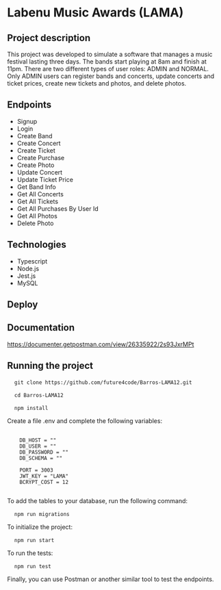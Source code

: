 # Labenu Music Awards (LAMA)

## Project description
This project was developed to simulate a software that manages a music festival lasting three days. The bands start playing at 8am and finish at 11pm. There are two different types of user roles: ADMIN and NORMAL. Only ADMIN users can register bands and concerts, update concerts and ticket prices, create new tickets and photos, and delete photos.

## Endpoints
- Signup
- Login
- Create Band
- Create Concert
- Create Ticket
- Create Purchase
- Create Photo
- Update Concert
- Update Ticket Price
- Get Band Info
- Get All Concerts
- Get All Tickets
- Get All Purchases By User Id
- Get All Photos
- Delete Photo

## Technologies
- Typescript
- Node.js
- Jest.js
- MySQL

## Deploy

## Documentation
https://documenter.getpostman.com/view/26335922/2s93JxrMPt

## Running the project
<pre>
  <code>git clone https://github.com/future4code/Barros-LAMA12.git</code>
</pre>

<pre>
  <code>cd Barros-LAMA12</code>
</pre>

<pre>
  <code>npm install</code>
</pre>

Create a file .env and complete the following variables:
<pre>
  <code>
    DB_HOST = ""
    DB_USER = ""
    DB_PASSWORD = ""
    DB_SCHEMA = ""

    PORT = 3003
    JWT_KEY = "LAMA"
    BCRYPT_COST = 12
  </code>
</pre>

To add the tables to your database, run the following command:
<pre>
  <code>npm run migrations</code>
</pre>

To initialize the project:
<pre>
  <code>npm run start</code>
</pre>

To run the tests:
<pre>
  <code>npm run test</code>
</pre>

Finally, you can use Postman or another similar tool to test the endpoints.
